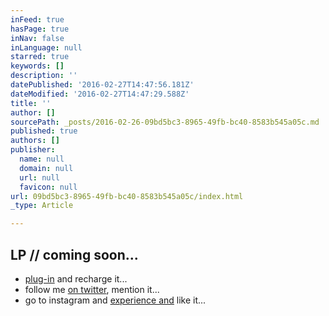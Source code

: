 ```yaml
---
inFeed: true
hasPage: true
inNav: false
inLanguage: null
starred: true
keywords: []
description: ''
datePublished: '2016-02-27T14:47:56.181Z'
dateModified: '2016-02-27T14:47:29.588Z'
title: ''
author: []
sourcePath: _posts/2016-02-26-09bd5bc3-8965-49fb-bc40-8583b545a05c.md
published: true
authors: []
publisher:
  name: null
  domain: null
  url: null
  favicon: null
url: 09bd5bc3-8965-49fb-bc40-8583b545a05c/index.html
_type: Article

---
```

## LP // coming soon...

* [plug-in][0] and recharge it...
* follow me [on twitter][1], mention it...
* go to instagram and [experience and][2] like it...

[0]: http://j.mp/hakimsfriends
[1]: http://twitter.com/hakimcallier
[2]: http://instagram.com/hakimcallier